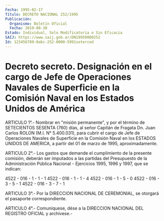 ```yaml
---
Fecha: 1995-02-17
Título: DECRETO NACIONAL 252/1995
Publicación:
  Organismo: Boletín Oficial
  Fecha: 2019-08-30
Estado: Individual, Solo Modificatoria o Sin Eficacia
SAIJ: https://www.saij.gob.ar/DN19950000252
Id: 123456789-0abc-252-0000-5991soterced
---
```

# Decreto secreto. Designación en el cargo de Jefe de Operaciones Navales de Superficie en la Comisión Naval en los Estados Unidos de América

<a id="1"></a>
ARTICULO 1°.- Nombrar en "misión permanente", y por el término de SETECIENTOS SESENTA (760) días, al señor Capitán de Fragata Dn. Juan Carlos ROLON (M.I. N° 5.400.031), para cubrir el cargo de Jefe de Operaciones Navales de Superficie en la Comisión Naval en los ESTADOS UNIDOS DE AMERICA, a partir del 01 de marzo de 1995, aproximadamente.

<a id="2"></a>
ARTICULO 2°.- Los gastos que demande el cumplimiento de la presente comisión, deberán ser imputados a las partidas del Presupuesto de la Administración Pública Nacional - Ejercicios 1995, 1996 y 1997, que se indican:

4522 - 016 - 1 - 1 - 1  4522 - 016 - 1 - 1 - 4  4522 - 016 - 1 - 5 - 0  4522 - 016 - 3 - 5 - 1  4522 - 016 - 3 - 7 - 1

<a id="3"></a>
ARTICULO 3°.- Por la DIRECCION NACIONAL DE CEREMONIAL, se otorgará el pasaporte correspondiente.

<a id="4"></a>
ARTICULO 4°.- Comuníquese, dése a la DIRECCION NACIONAL DEL REGISTRO OFICIAL y archívese.-